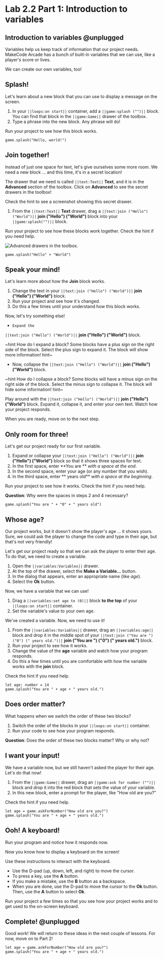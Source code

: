 # Lab 2.2 Part 1: Introduction to variables

## Introduction to variables @unplugged

Variables help us keep track of information that our project needs.
MakeCode Arcade has a bunch of built-in variables that we can use, like
a player's score or lives.

We can create our own variables, too!

## Splash!

Let's learn about a new block that you can use to display a message on
the screen.

1.   In your ``||loops:on start||`` container, add a ``||game:splash ("")||``
block. You can find that block in the ``||game:Game||`` drawer of the toolbox.
1.   Type a phrase into the new block. Any phrase will do!

Run your project to see how this block works.

```blocks
game.splash("Hello, world!")
```

## Join together!

Instead of just one space for text, let's give ourselves some more room.
We need a new block ... and this time, it's in a secret location!

The drawer that we need is called ``||text:Text||`` **Text**,
and it is in the **Advanced** section of the toolbox.
Click on **Advanced** to see the secret drawers in the toolbox!

Check the hint to see a screenshot showing this secret drawer.

1.   From the ``||text:Text||`` **Text** drawer, drag a
``||text:join ("Hello") ("World")||`` **join ("Hello") ("World")**
block into your ``||game:splash("")||``
block.

Run your project to see how these blocks work together.
Check the hint if you need help.

![Advanced drawers in the toolbox.](https://alex-kulcsar.github.io/introcs-tutorials/assets/images/S01.L02.02.P01.text_drawer.png)

```blocks
game.splash("Hello" + "World")
```

## Speak your mind!

Let's learn more about how the **Join** block works.

1.    Change the text in your
``||text:join ("Hello") ("World")||`` **join ("Hello") ("World")** block.
1.    Run your project and see how it's changed.
1.    Do this a few times until your understand how this block works.

Now, let's try something else!

-     Expand the 
``||text:join ("Hello") ("World")||`` **join ("Hello") ("World")** block.

~hint How do I expand a block?
Some blocks have a plus sign on the right side of the block. Select the
plus sign to expand it. The block will show more information!
hint~

-    Now, collapse the 
``||text:join ("Hello") ("World")||`` **join ("Hello") ("World")** block.

~hint How do I collapse a block?
Some blocks will have a minus sign on the right side of the block.
Select the minus sign to collapse it. The block will hide some information!
hint~

Play around with the 
``||text:join ("Hello") ("World")||`` **join ("Hello") ("World")** block.
Expand it, collapse it, and enter your own text.
Watch how your project responds.

When you are ready, move on to the next step.

## Only room for three!

Let's get our project ready for our first variable.

1.   Expand or collapse your 
``||text:join ("Hello") ("World")||`` **join ("Hello") ("World")** block
so that it shows three spaces for text.
1.   In the first space, enter **You are ** *with a space at the end*.
1.   In the second space, enter your age (or any number that you wish).
1.   In the third space, enter ** years old** *with a space at the beginning*.

Run your project to see how it works.
Check the hint if you need help.

**Question**: Why were the spaces in steps 2 and 4 necessary?

```blocks
game.splash("You are " + "0" + " years old")
```

## Whose age?

Our project works, but it doesn't show the player's age ... it shows yours.
Sure, we could ask the player to change the code and type in their age,
but that's not very friendly!

Let's get our project ready so that we can ask the player to enter their age.
To do that, we need to create a variable.

1.   Open the ``||variables:Variables||`` drawer.
1.   At the top of the drawer, select the **Make a Variable...** button.
1.   In the dialog that appears, enter an appropriate name (like *age*).
1.   Select the **Ok** button.

Now, we have a variable that we can use!

1.   Drag a ``||variables:set age to (0)||`` block **to the top** of your
``||loops:on start||`` container.
1.   Set the variable's value to your own age.

We've created a variable. Now, we need to use it!

1.   From the ``||variables:Variables||`` drawer, drag an ``||variables:age||``
block and drop it in the middle spot of your
``||text:join ("You are ") ("0") (" years old.")||`` **join ("You are ") ("0") (" years old.")** block.
1.   Run your project to see how it works.
1.   Change the value of the **age** variable and watch how your program
responds.
1.   Do this a few times until you are comfortable with how the variable
works with the **join** block.

Check the hint if you need help.

```blocks
let age: number = 14
game.splash("You are " + age + " years old.")
```

## Does order matter?

What happens when we switch the order of these two blocks?

1.   Switch the order of the blocks in your ``||loops:on start||`` container.
1.   Run your code to see how your program responds.

**Question**: Does the order of these two blocks matter? Why or why not?

## I want your input!

We have a variable now, but we still haven't asked the player for their age.
Let's do that now!

1.   From the ``||game:Game||`` drawer, drag an
``||game:ask for number ("")||`` block and drop it into the red block
that sets the value of your variable.
1.   In this new block, enter a prompt for the player,
like "How old are you?"

Check the hint if you need help.

```blocks
let age = game.askForNumber("How old are you?")
game.splash("You are " + age + " years old.")
```

## Ooh! A keyboard!

Run your program and notice how it responds now.

Now you know how to display a keyboard on the screen!

Use these instructions to interact with the keyboard.

-    Use the D-pad (up, down, left, and right) to move the cursor.
-    To press a key, use the **A** button.
-    If you make a mistake, use the **B** button as a backspace.
-    When you are done, use the D-pad to move the cursor to the **Ok** button.
Then, use the **A** button to select **Ok**.

Run your project a few times so that you see how your project works
and to get used to the on-screen keyboard.

## Complete! @unplugged

Good work! We will return to these ideas in the next couple of lessons.
For now, move on to Part 2!

```ghost
let age = game.askForNumber("How old are you?")
game.splash("You are " + age + " years old.")
```